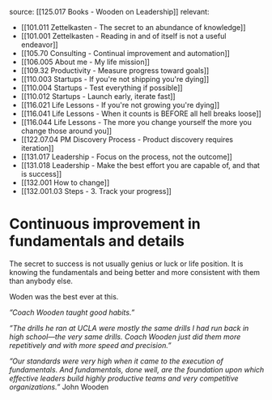 source: [[125.017 Books - Wooden on Leadership]]
relevant:
- [[101.011 Zettelkasten - The secret to an abundance of knowledge]]
- [[101.001 Zettelkasten - Reading in and of itself is not a useful endeavor]]
- [[105.70 Consulting - Continual improvement and automation]]
- [[106.005 About me - My life mission]]
- [[109.32 Productivity - Measure progress toward goals]]
- [[110.003 Startups - If you're not shipping you're dying]]
- [[110.004 Startups - Test everything if possible]]
- [[110.012 Startups - Launch early, iterate fast]]
- [[116.021 Life Lessons - If you're not growing you're dying]]
- [[116.041 Life Lessons - When it counts is BEFORE all hell breaks loose]]
- [[116.044 Life Lessons - The more you change yourself the more you change those around you]]
- [[122.07.04 PM Discovery Process - Product discovery requires iteration]]
- [[131.017 Leadership - Focus on the process, not the outcome]]
- [[131.018 Leadership - Make the best effort you are capable of, and that is success]]
- [[132.001 How to change]]
- [[132.001.03 Steps - 3. Track your progress]]

# Continuous improvement in fundamentals and details

The secret to success is not usually genius or luck or life position. It is knowing the fundamentals and being better and more consistent with them than anybody else. 

Woden was the best ever at this. 

_”Coach Wooden taught good habits.”_

_”The drills he ran at UCLA were mostly the same drills I had run back in high school—the very same drills. Coach Wooden just did them more repetitively and with more speed and precision.”_

_”Our standards were very high when it came to the execution of fundamentals. And fundamentals, done well, are the foundation upon which effective leaders build highly productive teams and very competitive organizations.”_ John Wooden